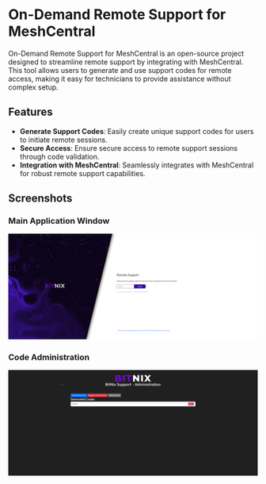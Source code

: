 # On-Demand Remote Support for MeshCentral

On-Demand Remote Support for MeshCentral is an open-source project designed to streamline remote support by integrating with MeshCentral. This tool allows users to generate and use support codes for remote access, making it easy for technicians to provide assistance without complex setup.

## Features
- **Generate Support Codes**: Easily create unique support codes for users to initiate remote sessions.
- **Secure Access**: Ensure secure access to remote support sessions through code validation.
- **Integration with MeshCentral**: Seamlessly integrates with MeshCentral for robust remote support capabilities.

## Screenshots
### Main Application Window
![Main Application Window](https://github.com/BitNixLLC/OnDemandRemote/blob/main/images/main.png)

### Code Administration
![Code Administration](https://github.com/BitNixLLC/OnDemandRemote/blob/main/images/code_gen.png)

